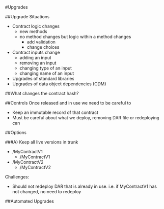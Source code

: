 #Upgrades

##Upgrade Situations

- Contract logic changes
  - new methods
  - no method changes but logic within a method changes
    - add validation
    - change choices
- Contract inputs change
  - adding an input
  - removing an input
  - changing type of an input
  - changing name of an input
- Upgrades of standard libraries 
- Upgrades of data object dependencies (CDM)

##What changes the contract hash?

##Controls
Once released and in use we need to be careful to
- Keep an immutable record of that contract
- Must be careful about what we deploy, removing DAR file or redeploying can 

##Options

###A) Keep all live versions in trunk

- /MyContractV1
  - /MyContractV1
- /MyContractV2
  - /MyContractV2

Challenges:
 - Should not redeploy DAR that is already in use. i.e. if MyContractV1 has not changed, no need to redeploy



##Automated Upgrades



    
